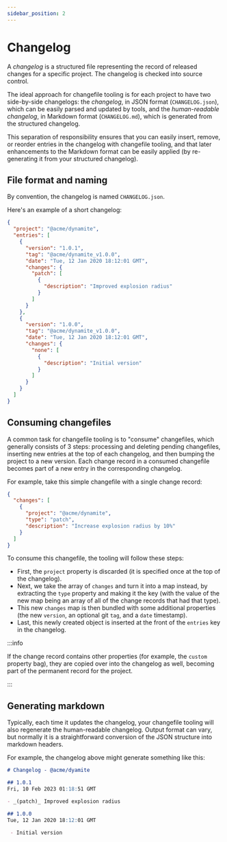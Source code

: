 ```yaml
---
sidebar_position: 2
---
```


# Changelog

A _changelog_ is a structured file representing the record of released changes for a specific project. The changelog is checked into source control.

The ideal approach for changefile tooling is for each project to have two side-by-side changelogs: the _changelog_, in JSON format (`CHANGELOG.json`), which can be easily parsed and updated by tools, and the _human-readable changelog_, in Markdown format (`CHANGELOG.md`), which is generated from the structured changelog.

This separation of responsibility ensures that you can easily insert, remove, or reorder entries in the changelog with changefile tooling, and that later enhancements to the Markdown format can be easily applied (by re-generating it from your structured changelog).

## File format and naming

By convention, the changelog is named `CHANGELOG.json`.

Here's an example of a short changelog:

```json title="CHANGELOG.json"
{
  "project": "@acme/dynamite",
  "entries": [
    {
      "version": "1.0.1",
      "tag": "@acme/dynamite_v1.0.0",
      "date": "Tue, 12 Jan 2020 18:12:01 GMT",
      "changes": {
        "patch": [
          {
            "description": "Improved explosion radius"
          }
        ]
      }
    },
    {
      "version": "1.0.0",
      "tag": "@acme/dynamite_v1.0.0",
      "date": "Tue, 12 Jan 2020 18:12:01 GMT",
      "changes": {
        "none": [
          {
            "description": "Initial version"
          }
        ]
      }
    }
  ]
}
```

## Consuming changefiles

A common task for changefile tooling is to "consume" changefiles, which generally consists of 3 steps: processing and deleting pending changefiles, inserting new entries at the top of each changelog, and then bumping the project to a new version. Each change record in a consumed changefile becomes part of a new entry in the corresponding changelog.

For example, take this simple changefile with a single change record:

```json title=".changes/@acme/dynamite/feature-310_2021-01-31-09-10.json"
{
  "changes": [
    {
      "project": "@acme/dynamite",
      "type": "patch",
      "description": "Increase explosion radius by 10%"
    }
  ]
}
```

To consume this changefile, the tooling will follow these steps:

 - First, the `project` property is discarded (it is specified once at the top of the changelog).
 - Next, we take the array of `changes` and turn it into a map instead, by extracting the `type` property and making it the key (with the value of the new map being an array of all of the change records that had that type).
 - This new `changes` map is then bundled with some additional properties (the new `version`, an optional git `tag`, and a `date` timestamp).
 - Last, this newly created object is inserted at the front of the `entries` key in the changelog.

:::info

If the change record contains other properties (for example, the `custom` property bag), they are copied over into the changelog as well, becoming part of the permanent record for the project.

:::

## Generating markdown

Typically, each time it updates the changelog, your changefile tooling will also regenerate the human-readable changelog. Output format can vary, but normally it is a straightforward conversion of the JSON structure into markdown headers.

For example, the changelog above might generate something like this:

```markdown
# Changelog - @acme/dyamite

## 1.0.1
Fri, 10 Feb 2023 01:18:51 GMT

- _(patch)_ Improved explosion radius

## 1.0.0
Tue, 12 Jan 2020 18:12:01 GMT

 - Initial version
```
